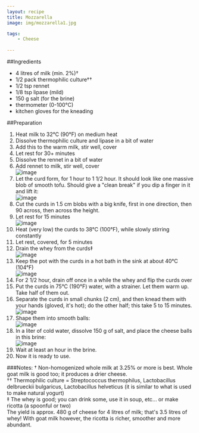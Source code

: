 ```yaml
---
layout: recipe
title: Mozzarella
image: img/mozzarella1.jpg

tags:
    - Cheese
    
---
```

##Ingredients
* 4 litres of milk (min. 2%)†
* 1/2 pack thermophilic culture†† 
* 1/2 tsp rennet
* 1/8 tsp lipase (mild)
* 150 g salt (for the brine)
* thermometer (0-100°C)
* kitchen gloves for the kneading

##Preparation
1. Heat milk to 32°C (90°F) on medium heat
2. Dissolve thermophilic culture and lipase in a bit of water
3. Add this to the warm milk, stir well, cover
4. Let rest for 30+ minutes
5. Dissolve the rennet in a bit of water
6. Add rennet to milk, stir well, cover  
![image](img/mozzarella7.jpg)  
7. Let the curd form, for 1 hour to 1 1/2 hour. It should look like one massive blob of smooth tofu. Should give a "clean break" if you dip a finger in it and lift it:  
![image](img/mozzarella8.jpg)  
8. Cut the curds in 1.5 cm blobs with a big knife, first in one direction, then 90 across, then across the height.
9. Let rest for 15 minutes  
![image](img/mozzarella3.jpg)    
10. Heat (very low) the curds to 38°C (100°F), while slowly stirring constantly
11. Let rest, covered, for 5 minutes
12. Drain the whey from the curds‡  
![image](img/mozzarella4.jpg)
13. Keep the pot with the curds in a hot bath in the sink at about 40°C (104°F)   
![image](img/mozzarella9.jpg)   
14. For 2 1/2 hour, drain off once in a while the whey and flip the curds over
15. Put the curds in 75°C (190°F) water, with a strainer. Let them warm up. Take half of them out.
15. Separate the curds in small chunks (2 cm), and then knead them with your hands (gloved, it's hot); do the other half; this take 5 to 15 minutes.  
![image](img/mozzarella5.jpg)
16. Shape them into smooth balls:   
![image](img/mozzarella1.jpg)
16. In a liter of cold water, dissolve 150 g of salt, and place the cheese balls in this brine:  
![image](img/mozzarella6.jpg)
17. Wait at least an hour in the brine.
18. Now it is ready to use.

###Notes:
† Non-homogenized whole milk at 3.25% or more is best. Whole goat milk is good too; it produces a drier cheese.  
†† Thermophilic culture = Streptococcus thermophilus, Lactobacillus delbrueckii bulgaricus, Lactobacillus helveticus (it is similar to what is used to make natural yogurt)   
‡ The whey is good; you can drink some, use it in soup, etc... or make ricotta (a spoonful or two)   
The yield is approx. 480 g of cheese for 4 litres of milk; that's 3.5 litres of whey!
With goat milk however, the ricotta is richer, smoother and more abundant. 
